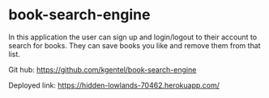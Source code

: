 # book-search-engine

In this application the user can sign up and login/logout to their account to search for books. They can save books you like and remove them from that list. 

Git hub: https://github.com/kgentel/book-search-engine

Deployed link: https://hidden-lowlands-70462.herokuapp.com/
